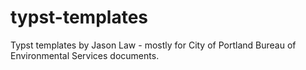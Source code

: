 # typst-templates
Typst templates by Jason Law - mostly for City of Portland Bureau of Environmental Services documents.
